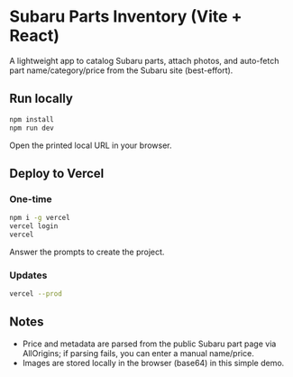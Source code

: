 # Subaru Parts Inventory (Vite + React)

A lightweight app to catalog Subaru parts, attach photos, and auto-fetch part name/category/price from the Subaru site (best-effort).

## Run locally
```bash
npm install
npm run dev
```
Open the printed local URL in your browser.

## Deploy to Vercel
### One-time
```bash
npm i -g vercel
vercel login
vercel
```
Answer the prompts to create the project.

### Updates
```bash
vercel --prod
```

## Notes
- Price and metadata are parsed from the public Subaru part page via AllOrigins; if parsing fails, you can enter a manual name/price.
- Images are stored locally in the browser (base64) in this simple demo.
